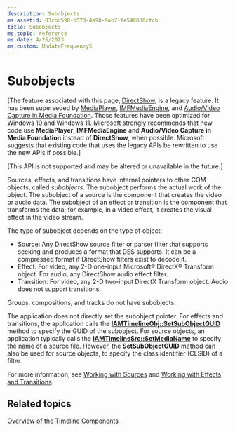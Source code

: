 ```yaml
---
description: Subobjects
ms.assetid: 03cbd590-b573-4a98-9ab7-fe548800cfcb
title: Subobjects
ms.topic: reference
ms.date: 4/26/2023
ms.custom: UpdateFrequency5
---
```


# Subobjects

\[The feature associated with this page, [DirectShow](/windows/win32/directshow/directshow), is a legacy feature. It has been superseded by [MediaPlayer](/uwp/api/Windows.Media.Playback.MediaPlayer), [IMFMediaEngine](/windows/win32/api/mfmediaengine/nn-mfmediaengine-imfmediaengine), and [Audio/Video Capture in Media Foundation](/windows/win32/medfound/audio-video-capture-in-media-foundation). Those features have been optimized for Windows 10 and Windows 11. Microsoft strongly recommends that new code use **MediaPlayer**, **IMFMediaEngine** and **Audio/Video Capture in Media Foundation** instead of **DirectShow**, when possible. Microsoft suggests that existing code that uses the legacy APIs be rewritten to use the new APIs if possible.\]

\[This API is not supported and may be altered or unavailable in the future.\]

Sources, effects, and transitions have internal pointers to other COM objects, called *subobjects*. The subobject performs the actual work of the object. The subobject of a source is the component that creates the video or audio data. The subobject of an effect or transition is the component that transforms the data; for example, in a video effect, it creates the visual effect in the video stream.

The type of subobject depends on the type of object:

-   Source: Any DirectShow source filter or parser filter that supports seeking and produces a format that DES supports. It can be a compressed format if DirectShow filters exist to decode it.
-   Effect: For video, any 2-D one-input Microsoft® DirectX® Transform object. For audio, any DirectShow audio effect filter.
-   Transition: For video, any 2-D two-input DirectX Transform object. Audio does not support transitions.

Groups, compositions, and tracks do not have subobjects.

The application does not directly set the subobject pointer. For effects and transitions, the application calls the [**IAMTimelineObj::SetSubObjectGUID**](iamtimelineobj-setsubobjectguid.md) method to specify the GUID of the subobject. For source objects, an application typically calls the [**IAMTimelineSrc::SetMediaName**](iamtimelinesrc-setmedianame.md) to specify the name of a source file. However, the **SetSubObjectGUID** method can also be used for source objects, to specify the class identifier (CLSID) of a filter.

For more information, see [Working with Sources](working-with-sources.md) and [Working with Effects and Transitions](working-with-effects-and-transitions.md).

## Related topics

<dl> <dt>

[Overview of the Timeline Components](overview-of-the-timeline-components.md)
</dt> </dl>

 

 



